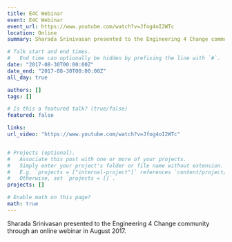 ```yaml
---
title: E4C Webinar
event: E4C Webinar
event_url: https://www.youtube.com/watch?v=Jfog4oI2WTc
location: Online
summary: Sharada Srinivasan presented to the Engineering 4 Change community through an online webinar in August 2017.

# Talk start and end times.
#   End time can optionally be hidden by prefixing the line with `#`.
date: "2017-08-30T00:00:00Z"
date_end: "2017-08-30T00:00:00Z"
all_day: true

authors: []
tags: []

# Is this a featured talk? (true/false)
featured: false

links:
url_video: "https://www.youtube.com/watch?v=Jfog4oI2WTc"


# Projects (optional).
#   Associate this post with one or more of your projects.
#   Simply enter your project's folder or file name without extension.
#   E.g. `projects = ["internal-project"]` references `content/project/deep-learning/index.md`.
#   Otherwise, set `projects = []`.
projects: []

# Enable math on this page?
math: true
---
```



Sharada Srinivasan presented to the Engineering 4 Change community through an online webinar in August 2017.


